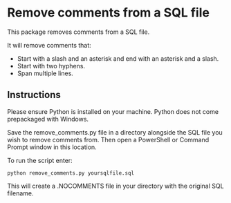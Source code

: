 # Remove comments from a SQL file
This package removes comments from a SQL file.

It will remove comments that:
* Start with a slash and an asterisk and end with an asterisk and a slash. 
* Start with two hyphens. 
* Span multiple lines.

## Instructions
Please ensure Python is installed on your machine. Python does not come prepackaged with Windows.

Save the remove_comments.py file in a directory alongside the SQL file you wish to remove comments from. Then open a PowerShell or Command Prompt window in this location.

To run the script enter:

```
python remove_comments.py yoursqlfile.sql
```
This will create a .NOCOMMENTS file in your directory with the original SQL filename.
